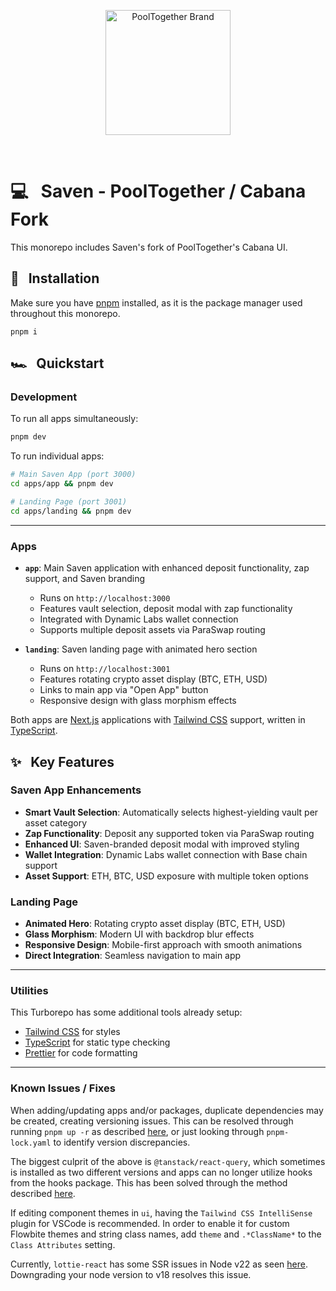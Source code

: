 <p align="center">
  <a href="https://github.com/pooltogether/pooltogether--brand-assets">
    <img src="https://github.com/pooltogether/pooltogether--brand-assets/blob/977e03604c49c63314450b5d432fe57d34747c66/logo/pooltogether-logo--purple-gradient.png?raw=true" alt="PoolTogether Brand" style="max-width:100%;" width="200">
  </a>
</p>

<br />

# 💻 &nbsp; Saven - PoolTogether / Cabana Fork

This monorepo includes Saven's fork of PoolTogether's Cabana UI.

## 💾 &nbsp; Installation

Make sure you have [pnpm](https://pnpm.io/) installed, as it is the package manager used throughout this monorepo.

`pnpm i`

## 🏎️ &nbsp; Quickstart

### Development

To run all apps simultaneously:
```bash
pnpm dev
```

To run individual apps:
```bash
# Main Saven App (port 3000)
cd apps/app && pnpm dev

# Landing Page (port 3001)
cd apps/landing && pnpm dev
```

---

### Apps

- **`app`**: Main Saven application with enhanced deposit functionality, zap support, and Saven branding
  - Runs on `http://localhost:3000`
  - Features vault selection, deposit modal with zap functionality
  - Integrated with Dynamic Labs wallet connection
  - Supports multiple deposit assets via ParaSwap routing

- **`landing`**: Saven landing page with animated hero section
  - Runs on `http://localhost:3001`
  - Features rotating crypto asset display (BTC, ETH, USD)
  - Links to main app via "Open App" button
  - Responsive design with glass morphism effects

Both apps are [Next.js](https://nextjs.org/) applications with [Tailwind CSS](https://tailwindcss.com/) support, written in [TypeScript](https://www.typescriptlang.org/).

## ✨ &nbsp; Key Features

### Saven App Enhancements
- **Smart Vault Selection**: Automatically selects highest-yielding vault per asset category
- **Zap Functionality**: Deposit any supported token via ParaSwap routing
- **Enhanced UI**: Saven-branded deposit modal with improved styling
- **Wallet Integration**: Dynamic Labs wallet connection with Base chain support
- **Asset Support**: ETH, BTC, USD exposure with multiple token options

### Landing Page
- **Animated Hero**: Rotating crypto asset display (BTC, ETH, USD)
- **Glass Morphism**: Modern UI with backdrop blur effects
- **Responsive Design**: Mobile-first approach with smooth animations
- **Direct Integration**: Seamless navigation to main app

---

### Utilities

This Turborepo has some additional tools already setup:

- [Tailwind CSS](https://tailwindcss.com/) for styles
- [TypeScript](https://www.typescriptlang.org/) for static type checking
- [Prettier](https://prettier.io) for code formatting

---

### Known Issues / Fixes

When adding/updating apps and/or packages, duplicate dependencies may be created, creating versioning issues. This can be resolved through running `pnpm up -r` as described [here](https://github.com/pnpm/pnpm/issues/2443), or just looking through `pnpm-lock.yaml` to identify version discrepancies.

The biggest culprit of the above is `@tanstack/react-query`, which sometimes is installed as two different versions and apps can no longer utilize hooks from the hooks package. This has been solved through the method described [here](https://github.com/TanStack/query/issues/3595#issuecomment-1248074333).

If editing component themes in `ui`, having the `Tailwind CSS IntelliSense` plugin for VSCode is recommended. In order to enable it for custom Flowbite themes and string class names, add `theme` and `.*ClassName*` to the `Class Attributes` setting.

Currently, `lottie-react` has some SSR issues in Node v22 as seen [here](https://github.com/Gamote/lottie-react/issues/101). Downgrading your node version to v18 resolves this issue.
